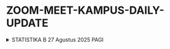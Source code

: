 # ZOOM-MEET-KAMPUS-DAILY-UPDATE

<details>
  <summary>STATISTIKA B 27 Agustus 2025 PAGI</summary>
  
  📊 **[ANNOUNCEMENT]** 📊

  Assalamu'alaikum Wr. Wb.  
  Selamat siang semuanya! 👋🏻  
  Kami mau infoin nih, kalau pertemuan responsi kita akan dimulai pada minggu ini 🤠

  Pada Pertemuan 1 ini kelas A dan B akan digabung, pertemuan dilaksanakan pada:  
  🗓️ **Tanggal**: Rabu, 27 Agustus 2025  
  ⏰ **Waktu**: 09.15 - 10.55  
  🔗 **Link**: Check grup

  See you soon! 🤩
</details>
